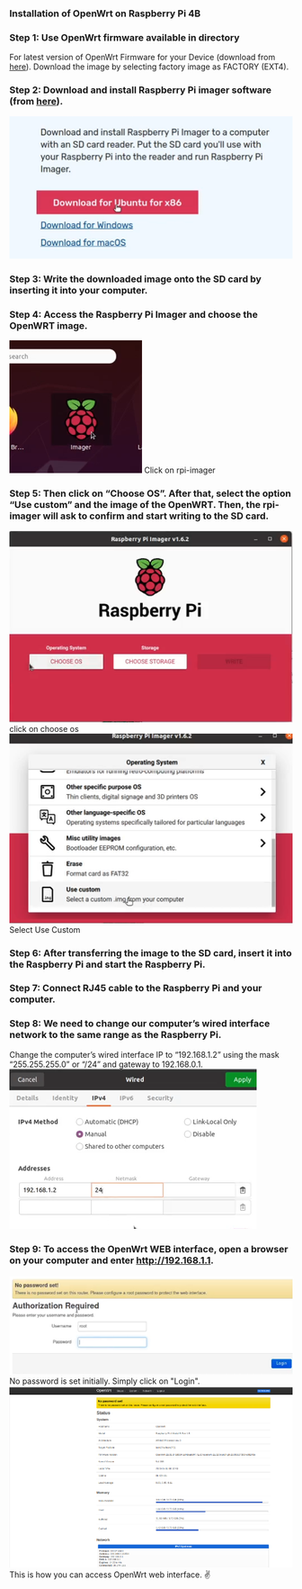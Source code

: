 ### Installation of OpenWrt on Raspberry Pi 4B
### Step 1: Use OpenWrt firmware available in directory <firmware> 
For latest version of OpenWrt Firmware for your Device (download from [here](https://firmware-selector.openwrt.org/?version=22.03.5&target=bcm27xx%2Fbcm2711&id=rpi-4)).
Download the image by selecting factory image as FACTORY (EXT4).
### Step 2: Download and install Raspberry Pi imager software (from [here](https://www.raspberrypi.com/software/)).

![Image](images/image1.png)
### Step 3: Write the downloaded image onto the SD card by inserting it into your computer.
### Step 4: Access the Raspberry Pi Imager and choose the OpenWRT image.
![Image](images/image2.png)
Click on rpi-imager
### Step 5: Then click on “Choose OS”. After that, select the option “Use custom” and the image of the OpenWRT. Then, the rpi-imager will ask to confirm and start writing to the SD card.
![Image](images/image3.png)
click on choose os
![Image](images/image4.png)
Select Use Custom
### Step 6: After transferring the image to the SD card, insert it into the Raspberry Pi and start the Raspberry Pi.
### Step 7: Connect RJ45 cable to the Raspberry Pi and your computer.
### Step 8: We need to change our computer’s wired interface network to the same range as the Raspberry Pi.
Change the computer’s wired interface IP to “192.168.1.2” using the mask “255.255.255.0” or “/24” and gateway to 192.168.0.1.
![Image](images/image5.png)
### Step 9: To access the OpenWrt WEB interface, open a browser on your computer and enter http://192.168.1.1.
![Image](images/image6.png)
No password is set initially. Simply click on "Login".
![Image](images/image7.png)
This is how you can access OpenWrt web interface. &#9996;